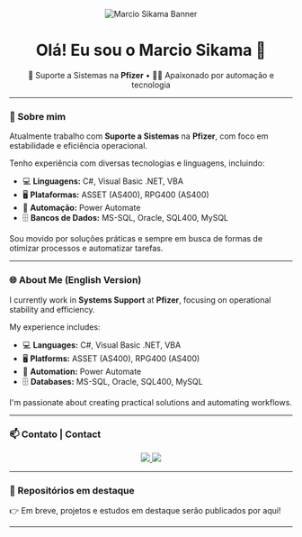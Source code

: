 <!-- Banner -->
<p align="center">
  <img src="https://via.placeholder.com/900x200?text=Marcio+Sikama" alt="Marcio Sikama Banner" />
</p>

<h1 align="center">Olá! Eu sou o Marcio Sikama 👋</h1>

<p align="center">
  💼 Suporte a Sistemas na <strong>Pfizer</strong> • 👨‍💻 Apaixonado por automação e tecnologia
</p>

---

### 🧾 Sobre mim

Atualmente trabalho com **Suporte a Sistemas** na **Pfizer**, com foco em estabilidade e eficiência operacional.

Tenho experiência com diversas tecnologias e linguagens, incluindo:

- 💻 **Linguagens:** C#, Visual Basic .NET, VBA  
- 🖥️ **Plataformas:** ASSET (AS400), RPG400 (AS400)  
- 🔁 **Automação:** Power Automate  
- 🗄️ **Bancos de Dados:** MS-SQL, Oracle, SQL400, MySQL  

Sou movido por soluções práticas e sempre em busca de formas de otimizar processos e automatizar tarefas.

---

### 🌐 About Me (English Version)

I currently work in **Systems Support** at **Pfizer**, focusing on operational stability and efficiency.

My experience includes:

- 💻 **Languages:** C#, Visual Basic .NET, VBA  
- 🖥️ **Platforms:** ASSET (AS400), RPG400 (AS400)  
- 🔁 **Automation:** Power Automate  
- 🗄️ **Databases:** MS-SQL, Oracle, SQL400, MySQL  

I'm passionate about creating practical solutions and automating workflows.

---

### 📫 Contato | Contact

<p align="center">
  <a href="https://www.linkedin.com/in/seu-linkedin" target="_blank">
    <img src="https://img.shields.io/badge/LinkedIn-0077B5?style=for-the-badge&logo=linkedin&logoColor=white" />
  </a>
  <a href="mailto:seu.email@exemplo.com" target="_blank">
    <img src="https://img.shields.io/badge/Email-D14836?style=for-the-badge&logo=gmail&logoColor=white" />
  </a>
</p>

---

### 🚀 Repositórios em destaque

👉 Em breve, projetos e estudos em destaque serão publicados por aqui!

---
